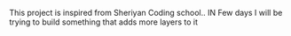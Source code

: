 This project is inspired from Sheriyan Coding school.. IN Few days I will be trying to build something that adds more layers to it
